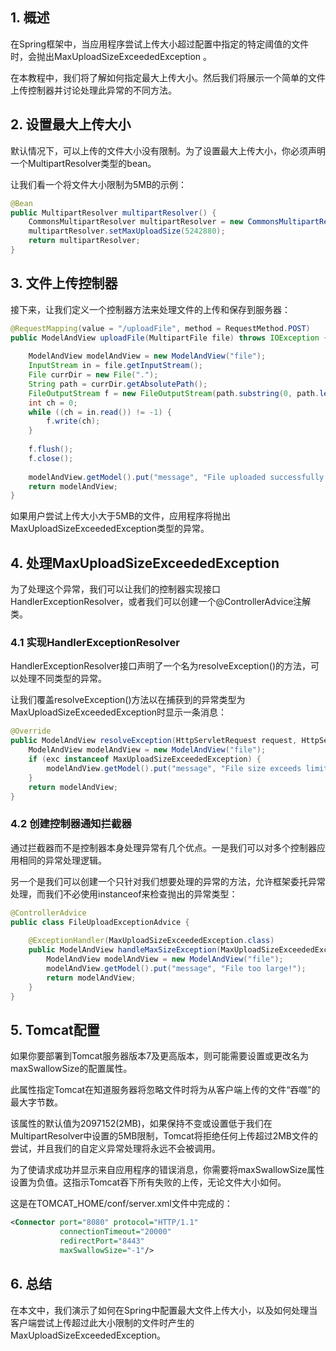## 1. 概述

在Spring框架中，当应用程序尝试上传大小超过配置中指定的特定阈值的文件时，会抛出MaxUploadSizeExceededException 。

在本教程中，我们将了解如何指定最大上传大小。然后我们将展示一个简单的文件上传控制器并讨论处理此异常的不同方法。

## 2. 设置最大上传大小

默认情况下，可以上传的文件大小没有限制。为了设置最大上传大小，你必须声明一个MultipartResolver类型的bean。

让我们看一个将文件大小限制为5MB的示例：

```java
@Bean
public MultipartResolver multipartResolver() {
    CommonsMultipartResolver multipartResolver = new CommonsMultipartResolver();
    multipartResolver.setMaxUploadSize(5242880);
    return multipartResolver;
}
```

## 3. 文件上传控制器

接下来，让我们定义一个控制器方法来处理文件的上传和保存到服务器：

```java
@RequestMapping(value = "/uploadFile", method = RequestMethod.POST)
public ModelAndView uploadFile(MultipartFile file) throws IOException {
 
    ModelAndView modelAndView = new ModelAndView("file");
    InputStream in = file.getInputStream();
    File currDir = new File(".");
    String path = currDir.getAbsolutePath();
    FileOutputStream f = new FileOutputStream(path.substring(0, path.length()-1)+ file.getOriginalFilename());
    int ch = 0;
    while ((ch = in.read()) != -1) {
        f.write(ch);
    }
    
    f.flush();
    f.close();
    
    modelAndView.getModel().put("message", "File uploaded successfully!");
    return modelAndView;
}
```

如果用户尝试上传大小大于5MB的文件，应用程序将抛出MaxUploadSizeExceededException类型的异常。

## 4. 处理MaxUploadSizeExceededException

为了处理这个异常，我们可以让我们的控制器实现接口HandlerExceptionResolver，或者我们可以创建一个@ControllerAdvice注解类。

### 4.1 实现HandlerExceptionResolver

HandlerExceptionResolver接口声明了一个名为resolveException()的方法，可以处理不同类型的异常。

让我们覆盖resolveException()方法以在捕获到的异常类型为MaxUploadSizeExceededException时显示一条消息：

```java
@Override
public ModelAndView resolveException(HttpServletRequest request, HttpServletResponse response, Object object, Exception exc) {
    ModelAndView modelAndView = new ModelAndView("file");
    if (exc instanceof MaxUploadSizeExceededException) {
        modelAndView.getModel().put("message", "File size exceeds limit!");
    }
    return modelAndView;
}
```

### 4.2 创建控制器通知拦截器

通过拦截器而不是控制器本身处理异常有几个优点。一是我们可以对多个控制器应用相同的异常处理逻辑。

另一个是我们可以创建一个只针对我们想要处理的异常的方法，允许框架委托异常处理，而我们不必使用instanceof来检查抛出的异常类型：

```java
@ControllerAdvice
public class FileUploadExceptionAdvice {
     
    @ExceptionHandler(MaxUploadSizeExceededException.class)
    public ModelAndView handleMaxSizeException(MaxUploadSizeExceededException exc, HttpServletRequest request, HttpServletResponse response) {
        ModelAndView modelAndView = new ModelAndView("file");
        modelAndView.getModel().put("message", "File too large!");
        return modelAndView;
    }
}
```

## 5. Tomcat配置

如果你要部署到Tomcat服务器版本7及更高版本，则可能需要设置或更改名为maxSwallowSize的配置属性。

此属性指定Tomcat在知道服务器将忽略文件时将为从客户端上传的文件“吞噬”的最大字节数。

该属性的默认值为2097152(2MB)，如果保持不变或设置低于我们在MultipartResolver中设置的5MB限制，Tomcat将拒绝任何上传超过2MB文件的尝试，并且我们的自定义异常处理将永远不会被调用。

为了使请求成功并显示来自应用程序的错误消息，你需要将maxSwallowSize属性设置为负值。这指示Tomcat吞下所有失败的上传，无论文件大小如何。

这是在TOMCAT_HOME/conf/server.xml文件中完成的：

```xml
<Connector port="8080" protocol="HTTP/1.1"
           connectionTimeout="20000"
           redirectPort="8443"
           maxSwallowSize="-1"/>
```

## 6. 总结

在本文中，我们演示了如何在Spring中配置最大文件上传大小，以及如何处理当客户端尝试上传超过此大小限制的文件时产生的MaxUploadSizeExceededException。